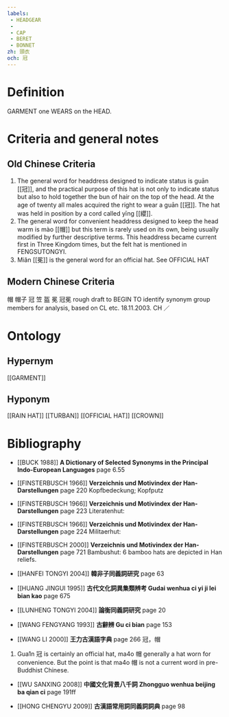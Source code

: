 ```yaml
---
labels: 
 - HEADGEAR
 - 
 - CAP
 - BERET
 - BONNET
zh: 頭衣
och: 冠
---
```


# Definition
GARMENT one WEARS on the HEAD.
# Criteria and general notes
## Old Chinese Criteria
1. The general word for headdress designed to indicate status is guān [[冠]], and the practical purpose of this hat is not only to indicate status but also to hold together the bun of hair on the top of the head. At the age of twenty all males acquired the right to wear a guān [[冠]]. The hat was held in position by a cord called yīng [[纓]].
2. The general word for convenient headdress designed to keep the head warm is mào [[帽]] but this term is rarely used on its own, being usually modified by further descriptive terms. This headdress became current first in Three Kingdom times, but the felt hat is mentioned in FENGSUTONGYI.
3. Miǎn [[冕]] is the general word for an official hat. See OFFICIAL HAT
## Modern Chinese Criteria
帽
帽子
冠
笠
盔
冕
冠冕
rough draft to BEGIN TO identify synonym group members for analysis, based on CL etc. 18.11.2003. CH ／
# Ontology

## Hypernym
[[GARMENT]]
## Hyponym
[[RAIN HAT]]
[[TURBAN]]
[[OFFICIAL HAT]]
[[CROWN]]
# Bibliography
- [[BUCK 1988]]
**A Dictionary of Selected Synonyms in the Principal Indo-European Languages** page 6.55

- [[FINSTERBUSCH 1966]]
**Verzeichnis und Motivindex der Han-Darstellungen** page 220
Kopfbedeckung; Kopfputz
- [[FINSTERBUSCH 1966]]
**Verzeichnis und Motivindex der Han-Darstellungen** page 223
Literatenhut:
- [[FINSTERBUSCH 1966]]
**Verzeichnis und Motivindex der Han-Darstellungen** page 224
Militaerhut:
- [[FINSTERBUSCH 2000]]
**Verzeichnis und Motivindex der Han-Darstellungen** page 721
Bambushut:
6 bamboo hats are depicted in Han reliefs.
- [[HANFEI TONGYI 2004]]
**韓非子同義詞研究** page 63

- [[HUANG JINGUI 1995]]
**古代文化詞異集類辨考 Gudai wenhua ci yi ji lei bian kao** page 675

- [[LUNHENG TONGYI 2004]]
**論衡同義詞研究** page 20

- [[WANG FENGYANG 1993]]
**古辭辨 Gu ci bian** page 153

- [[WANG LI 2000]]
**王力古漢語字典** page 266
冠，帽
1. Gua1n 冠 is certainly an official hat, ma4o 帽 generally a hat worn for convenience.  But the point is that ma4o 帽 is not a current word in pre-Buddhist Chinese.
- [[WU SANXING 2008]]
**中國文化背景八千詞 Zhongguo wenhua beijing ba qian ci** page 191ff

- [[HONG CHENGYU 2009]]
**古漢語常用詞同義詞詞典** page 98
